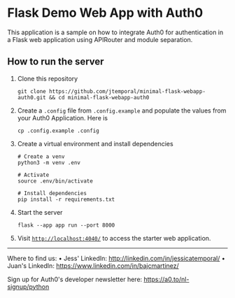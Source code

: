 # Flask Demo Web App with Auth0

This application is a sample on how to integrate Auth0 for authentication in a Flask web application using APIRouter and module separation.

## How to run the server

1. Clone this repository
    ```
    git clone https://github.com/jtemporal/minimal-flask-webapp-auth0.git && cd minimal-flask-webapp-auth0
    ```
2. Create a `.config` file from `.config.example` and populate the values from your Auth0 Application. Here is 
   ```
   cp .config.example .config
   ```

3. Create a virtual environment and install dependencies
   
   ```
   # Create a venv
   python3 -m venv .env 
   
   # Activate
   source .env/bin/activate
   
   # Install dependencies
   pip install -r requirements.txt
   ```

4. Start the server

   ```
   flask --app app run --port 8000
   ```
   
5. Visit [`http://localhost:4040/`](http://localhost:4040/) to access the starter web application.

----

Where to find us: 
• Jess' LinkedIn: http://linkedin.com/in/jessicatemporal/
• Juan's LinkedIn: https://www.linkedin.com/in/bajcmartinez/

Sign up for Auth0's developer newsletter here: https://a0.to/nl-signup/python